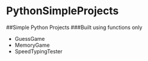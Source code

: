 # PythonSimpleProjects
##Simple Python Projects
###Built using functions only
* GuessGame
* MemoryGame
* SpeedTypingTester



